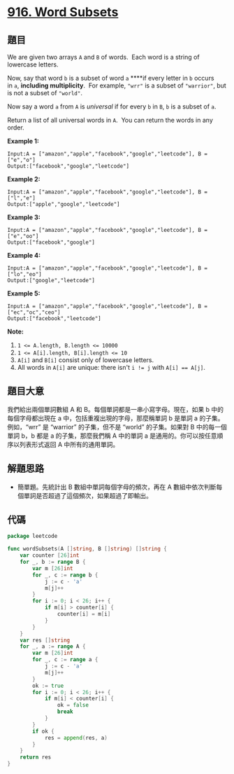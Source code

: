# [916. Word Subsets](https://leetcode.com/problems/word-subsets/)


## 題目

We are given two arrays `A` and `B` of words.  Each word is a string of lowercase letters.

Now, say that word `b` is a subset of word `a` ****if every letter in `b` occurs in `a`, **including multiplicity**.  For example, `"wrr"` is a subset of `"warrior"`, but is not a subset of `"world"`.

Now say a word `a` from `A` is *universal* if for every `b` in `B`, `b` is a subset of `a`.

Return a list of all universal words in `A`.  You can return the words in any order.

**Example 1:**

```
Input:A = ["amazon","apple","facebook","google","leetcode"], B = ["e","o"]
Output:["facebook","google","leetcode"]
```

**Example 2:**

```
Input:A = ["amazon","apple","facebook","google","leetcode"], B = ["l","e"]
Output:["apple","google","leetcode"]
```

**Example 3:**

```
Input:A = ["amazon","apple","facebook","google","leetcode"], B = ["e","oo"]
Output:["facebook","google"]
```

**Example 4:**

```
Input:A = ["amazon","apple","facebook","google","leetcode"], B = ["lo","eo"]
Output:["google","leetcode"]
```

**Example 5:**

```
Input:A = ["amazon","apple","facebook","google","leetcode"], B = ["ec","oc","ceo"]
Output:["facebook","leetcode"]
```

**Note:**

1. `1 <= A.length, B.length <= 10000`
2. `1 <= A[i].length, B[i].length <= 10`
3. `A[i]` and `B[i]` consist only of lowercase letters.
4. All words in `A[i]` are unique: there isn't `i != j` with `A[i] == A[j]`.

## 題目大意

我們給出兩個單詞數組 A 和 B。每個單詞都是一串小寫字母。現在，如果 b 中的每個字母都出現在 a 中，包括重複出現的字母，那麼稱單詞 b 是單詞 a 的子集。 例如，“wrr” 是 “warrior” 的子集，但不是 “world” 的子集。如果對 B 中的每一個單詞 b，b 都是 a 的子集，那麼我們稱 A 中的單詞 a 是通用的。你可以按任意順序以列表形式返回 A 中所有的通用單詞。

## 解題思路

- 簡單題。先統計出 B 數組中單詞每個字母的頻次，再在 A 數組中依次判斷每個單詞是否超過了這個頻次，如果超過了即輸出。

## 代碼

```go
package leetcode

func wordSubsets(A []string, B []string) []string {
	var counter [26]int
	for _, b := range B {
		var m [26]int
		for _, c := range b {
			j := c - 'a'
			m[j]++
		}
		for i := 0; i < 26; i++ {
			if m[i] > counter[i] {
				counter[i] = m[i]
			}
		}
	}
	var res []string
	for _, a := range A {
		var m [26]int
		for _, c := range a {
			j := c - 'a'
			m[j]++
		}
		ok := true
		for i := 0; i < 26; i++ {
			if m[i] < counter[i] {
				ok = false
				break
			}
		}
		if ok {
			res = append(res, a)
		}
	}
	return res
}
```